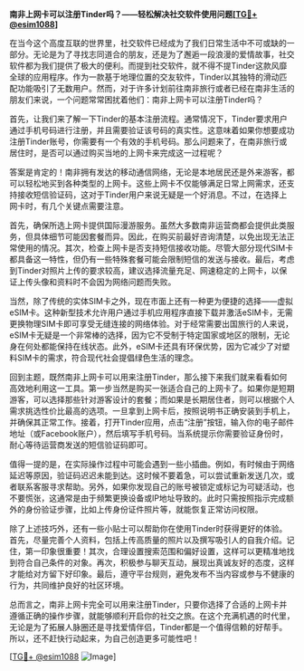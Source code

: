 **南非上网卡可以注册Tinder吗？——轻松解决社交软件使用问题[[TG💪+ @esim1088](https://t.me/s/esim1088)]**

在当今这个高度互联的世界里，社交软件已经成为了我们日常生活中不可或缺的一部分。无论是为了寻找志同道合的朋友，还是为了邂逅一段浪漫的爱情故事，社交软件都为我们提供了极大的便利。而提到社交软件，就不得不提Tinder这款风靡全球的应用程序。作为一款基于地理位置的交友软件，Tinder以其独特的滑动匹配功能吸引了无数用户。然而，对于许多计划前往南非旅行或者已经在南非生活的朋友们来说，一个问题常常困扰着他们：南非上网卡可以注册Tinder吗？

首先，让我们来了解一下Tinder的基本注册流程。通常情况下，Tinder要求用户通过手机号码进行注册，并且需要验证该号码的真实性。这意味着如果你想要成功注册Tinder账号，你需要有一个有效的手机号码。那么问题来了，在南非旅行或居住时，是否可以通过购买当地的上网卡来完成这一过程呢？

答案是肯定的！南非拥有发达的移动通信网络，无论是本地居民还是外来游客，都可以轻松地买到各种类型的上网卡。这些上网卡不仅能够满足日常上网需求，还支持接收短信验证码，这对于Tinder用户来说无疑是一个好消息。不过，在选择上网卡时，有几个关键点需要注意。

首先，确保所选上网卡提供国际漫游服务。虽然大多数南非运营商都会提供此类服务，但具体细节可能因套餐而异。因此，在购买前最好咨询清楚，以免出现无法正常使用的情况。其次，检查上网卡是否支持短信接收功能。尽管大部分现代SIM卡都具备这一特性，但仍有一些特殊套餐可能会限制短信的发送与接收。最后，考虑到Tinder对照片上传的要求较高，建议选择流量充足、网速稳定的上网卡，以保证上传头像和资料时不会因为网络问题而失败。

当然，除了传统的实体SIM卡之外，现在市面上还有一种更为便捷的选择——虚拟eSIM卡。这种新型技术允许用户通过手机应用程序直接下载并激活eSIM卡，无需更换物理SIM卡即可享受无缝连接的网络体验。对于经常需要出国旅行的人来说，eSIM卡无疑是一个非常棒的选择，因为它不受制于特定国家或地区的限制，无论身在何处都能保持在线状态。此外，eSIM卡还具有环保优势，因为它减少了对塑料SIM卡的需求，符合现代社会提倡绿色生活的理念。

回到主题，既然南非上网卡可以用来注册Tinder，那么接下来我们就来看看如何高效地利用这一工具。第一步当然是购买一张适合自己的上网卡了。如果你是短期游客，可以选择那些针对游客设计的套餐；而如果是长期居住者，则可以根据个人需求挑选性价比最高的选项。一旦拿到上网卡后，按照说明书正确安装到手机上，并确保其正常工作。接着，打开Tinder应用，点击“注册”按钮，输入你的电子邮件地址（或Facebook账户），然后填写手机号码。当系统提示你需要验证身份时，耐心等待运营商发送的短信验证码即可。

值得一提的是，在实际操作过程中可能会遇到一些小插曲。例如，有时候由于网络延迟等原因，验证码迟迟未能到达。这时候不要着急，可以尝试重新发送几次，或者联系客服寻求帮助。另外，如果你发现自己的账号被锁定或标记为可疑活动，也不要慌张，这通常是由于频繁更换设备或IP地址导致的。此时只需按照指示完成额外的身份验证步骤，比如上传身份证件照片等，就能恢复正常访问权限。

除了上述技巧外，还有一些小贴士可以帮助你在使用Tinder时获得更好的体验。首先，尽量完善个人资料，包括上传高质量的照片以及撰写吸引人的自我介绍。记住，第一印象很重要！其次，合理设置搜索范围和偏好设置，这样可以更精准地找到符合自己条件的对象。再次，积极参与聊天互动，展现出真诚友好的态度，这样才能给对方留下好印象。最后，遵守平台规则，避免发布不当内容或参与不健康的行为，共同维护良好的社区环境。

总而言之，南非上网卡完全可以用来注册Tinder，只要你选择了合适的上网卡并遵循正确的操作步骤，就能够顺利开启你的社交之旅。在这个充满机遇的时代里，无论是为了拓展人脉圈还是寻找爱情伴侣，Tinder都是一个值得信赖的好帮手。所以，还不赶快行动起来，为自己创造更多可能性吧！

[[TG💪+ @esim1088](https://t.me/s/esim1088) ![Image](https://i.postimg.cc/4NQfJmqS/Snipaste-2025-05-13-00-14-12.png)]